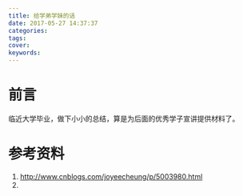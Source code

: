 ```yaml
---
title: 给学弟学妹的话
date: 2017-05-27 14:37:37
categories:
tags:
cover:
keywords:
---
```


# 前言

临近大学毕业，做下小小的总结，算是为后面的优秀学子宣讲提供材料了。




# 参考资料
1. http://www.cnblogs.com/joyeecheung/p/5003980.html
2. 